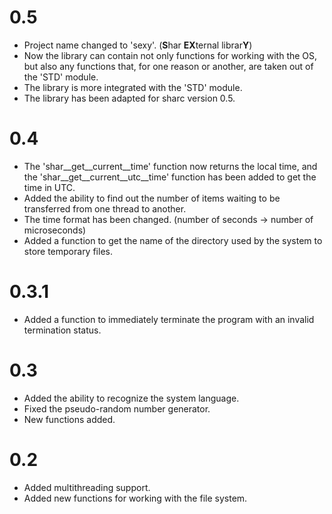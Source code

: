 # 0.5
- Project name changed to 'sexy'. (**S**har **EX**ternal librar**Y**)
- Now the library can contain not only functions for working with the OS, but also any functions that, for one reason or another, are taken out of the 'STD' module.
- The library is more integrated with the 'STD' module.
- The library has been adapted for sharc version 0.5.

# 0.4
-  The 'shar__get__current__time' function now returns the local time, and the 'shar__get__current__utc__time' function has been added to get the time in UTC.
-  Added the ability to find out the number of items waiting to be transferred from one thread to another.
-  The time format has been changed. (number of seconds -> number of microseconds)
-  Added a function to get the name of the directory used by the system to store temporary files.

# 0.3.1
-  Added a function to immediately terminate the program with an invalid termination status.

# 0.3
- Added the ability to recognize the system language.
- Fixed the pseudo-random number generator.
- New functions added.

# 0.2
- Added multithreading support.
- Added new functions for working with the file system.
